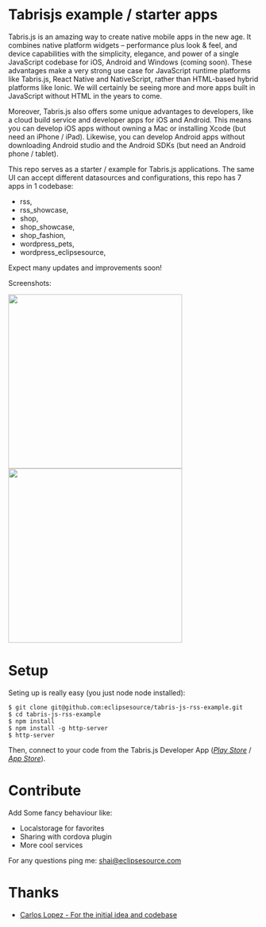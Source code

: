 # Tabrisjs example / starter apps

Tabris.js is an amazing way to create native mobile apps in the new age. It combines native platform widgets – performance plus look & feel, and device capabilities with the simplicity, elegance, and power of a single JavaScript codebase for iOS, Android and Windows (coming soon). These advantages make a very strong use case for JavaScript runtime platforms like Tabris.js, React Native and NativeScript, rather than HTML-based hybrid platforms like Ionic. We will certainly be seeing more and more apps built in JavaScript without HTML in the years to come.

Moreover, Tabris.js also offers some unique advantages to developers, like a cloud build service and developer apps for iOS and Android. This means you can develop iOS apps without owning a Mac or installing Xcode (but need an iPhone / iPad). Likewise, you can develop Android apps without downloading Android studio and the Android SDKs (but need an Android phone / tablet).

This repo serves as a starter / example for Tabris.js applications. 
The same UI can accept different datasources and configurations, this repo has 7 apps in 1 codebase:
*  rss,
*  rss_showcase,
*  shop,
*  shop_showcase,
*  shop_fashion,
*  wordpress_pets,
*  wordpress_eclipsesource,

Expect many updates and improvements soon!

Screenshots:

<p>
  <img src="http://i63.tinypic.com/x58rut.png" width="350"/>
  <img src="http://i66.tinypic.com/2lazua9.png" width="350"/>
</p>

# Setup
Seting up is really easy (you just node node installed):

```shell
$ git clone git@github.com:eclipsesource/tabris-js-rss-example.git
$ cd tabris-js-rss-example
$ npm install
$ npm install -g http-server
$ http-server
```

Then, connect to your code from the Tabris.js Developer App ([*Play Store*](https://play.google.com/store/apps/details?id=com.eclipsesource.tabris.js) / [*App Store*](https://itunes.apple.com/us/app/tabris.js/id939600018?ls=1&mt=8)).


# Contribute
Add Some fancy behaviour like:
* Localstorage for favorites
* Sharing with cordova plugin
* More cool services

For any questions ping me: shai@eclipsesource.com

# Thanks

- [Carlos Lopez - For the initial idea and codebase](https://github.com/carloslopez1990/tabrisjs-rss-reader-example)
